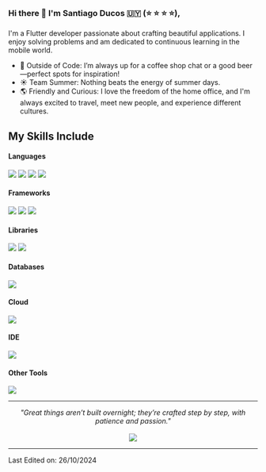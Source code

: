 ### Hi there 👋 I'm Santiago Ducos 🇺🇾 (⭐ ⭐ ⭐ ⭐),

I'm a Flutter developer passionate about crafting beautiful applications. I enjoy solving problems and am dedicated to continuous learning in the mobile world.

- 🍻 Outside of Code: I’m always up for a coffee shop chat or a good beer—perfect spots for inspiration!
- ☀️ Team Summer: Nothing beats the energy of summer days.
- 🌎 Friendly and Curious: I love the freedom of the home office, and I'm always excited to travel, meet new people, and experience different cultures.

## My Skills Include

<h4> Languages </h4>
<span> 
  <img src="https://img.shields.io/badge/JavaScript-F7DF1E?style=for-the-badge&logo=javascript&logoColor=black">
  <img src="https://img.shields.io/badge/Dart-0175C2?style=for-the-badge&logo=dart&logoColor=white">
  <img src="https://img.shields.io/badge/PHP-777BB4?style=for-the-badge&logo=php&logoColor=white">
  <img src="https://img.shields.io/badge/Python-3776AB?style=for-the-badge&logo=python&logoColor=white">
</span>

<h4> Frameworks </h4>
<span>
  <img src="https://img.shields.io/badge/Flutter-02569B?style=for-the-badge&logo=flutter&logoColor=white">
  <img src="https://img.shields.io/badge/Laravel-FF2D20?style=for-the-badge&logo=laravel&logoColor=white">
  <img src="https://img.shields.io/badge/React_Native-61DAFB?style=for-the-badge&logo=react&logoColor=black">
</span>

<h4> Libraries </h4>
<span>
  <img src="https://img.shields.io/badge/React-61DAFB?style=for-the-badge&logo=react&logoColor=black">
  <img src="https://img.shields.io/badge/Livewire-4E56A6?style=for-the-badge&logo=livewire&logoColor=white">
</span>

<h4> Databases </h4>
<span>
  <img src="https://img.shields.io/badge/MySQL-4479A1?style=for-the-badge&logo=mysql&logoColor=white">
</span>

<h4> Cloud </h4>
<span>
  <img src="https://img.shields.io/badge/Firebase-FFCA28?style=for-the-badge&logo=firebase&logoColor=black">
</span>

<h4> IDE </h4>
<span>
  <img src="https://img.shields.io/badge/Visual_Studio_Code-0078D4?style=for-the-badge&logo=visual%20studio%20code&logoColor=white">
</span>

<h4> Other Tools </h4>
<span>
  <img src="https://img.shields.io/badge/Git-F05032?style=for-the-badge&logo=git&logoColor=white">
</span>

<hr>
<p align="center">
   <i>"Great things aren’t built overnight; they’re crafted step by step, with patience and passion."</i>
   <br>
<br>
<a target="_blank" href="https://www.linkedin.com/in/santiago-ducos/"><img src="https://img.shields.io/badge/-LinkedIn-0077B5?style=for-the-badge&logo=Linkedin&logoColor=white"></img></a>
<br>
</p>

------

Last Edited on: 26/10/2024
